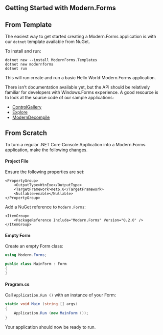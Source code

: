 ## Getting Started with Modern.Forms

## From Template

The easiest way to get started creating a Modern.Forms application is with our `dotnet` template available from NuGet.

To install and run:
```
dotnet new --install ModernForms.Templates
dotnet new modernforms
dotnet run
```

This will run create and run a basic Hello World Modern.Forms application.

There isn't documentation available yet, but the API should be relatively familiar for developers with Windows.Forms
experience.  A good resource is to look at the source code of our sample applications:
* [ControlGallery](https://github.com/modern-forms/Modern.Forms/tree/main/samples/ControlGallery)
* [Explore](https://github.com/modern-forms/Modern.Forms/tree/main/samples/Explorer)
* [ModernDecompile](https://github.com/modern-forms/ModernDecompile/tree/main/src)

## From Scratch

To turn a regular .NET Core Console Application into a Modern.Forms application, make the following changes.

#### Project File

Ensure the following properties are set:
```
<PropertyGroup>
    <OutputType>WinExe</OutputType>
    <TargetFramework>net6.0</TargetFramework>
    <Nullable>enable</Nullable>
</PropertyGroup>
```

Add a NuGet reference to `Modern.Forms`:
```
<ItemGroup>
    <PackageReference Include="Modern.Forms" Version="0.2.0" />
</ItemGroup>
```

#### Empty Form

Create an empty Form class:
```csharp
using Modern.Forms;

public class MainForm : Form
{
}
```

#### Program.cs
Call `Application.Run ()` with an instance of your Form:

```csharp
static void Main (string [] args)
{
    Application.Run (new MainForm ());
}
```

Your application should now be ready to run.